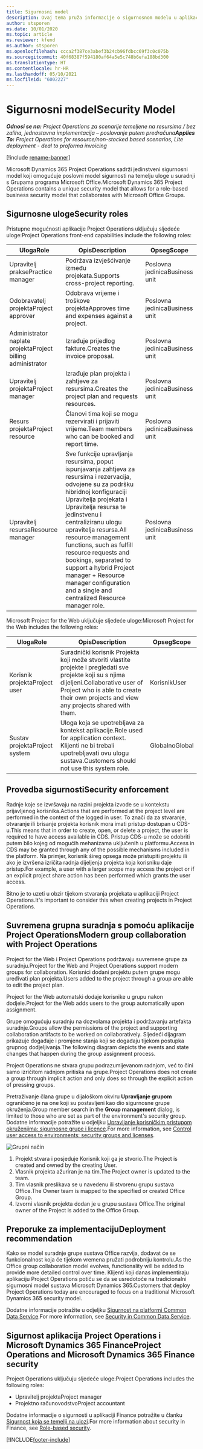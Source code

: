 ```yaml
---
title: Sigurnosni model
description: Ovaj tema pruža informacije o sigurnosnom modelu u aplikaciji Dynamics 365 Project Operations.
author: stsporen
ms.date: 10/01/2020
ms.topic: article
ms.reviewer: kfend
ms.author: stsporen
ms.openlocfilehash: ccca2f387ce3abef3b24cb96fdbcc69f3c0c075b
ms.sourcegitcommit: 40f68387f594180af64a5e5c748b6efa188bd300
ms.translationtype: HT
ms.contentlocale: hr-HR
ms.lasthandoff: 05/10/2021
ms.locfileid: "6002227"
---
```

# <a name="security-model"></a><span data-ttu-id="4bffb-103">Sigurnosni model</span><span class="sxs-lookup"><span data-stu-id="4bffb-103">Security Model</span></span>

<span data-ttu-id="4bffb-104">_**Odnosi se na:** Project Operations za scenarije temeljene na resursima / bez zaliha, jednostavna implementacija – poslovanje putem predračuna_</span><span class="sxs-lookup"><span data-stu-id="4bffb-104">_**Applies To:** Project Operations for resource/non-stocked based scenarios, Lite deployment - deal to proforma invoicing_</span></span>

[!include [rename-banner](~/includes/cc-data-platform-banner.md)]

<span data-ttu-id="4bffb-105">Microsoft Dynamics 365 Project Operations sadrži jedinstveni sigurnosni model koji omogućuje poslovni model sigurnosti na temelju uloge u suradnji s Grupama programa Microsoft Office.</span><span class="sxs-lookup"><span data-stu-id="4bffb-105">Microsoft Dynamics 365 Project Operations contains a unique security model that allows for a role-based business security model that collaborates with Microsoft Office Groups.</span></span> 


## <a name="security-roles"></a><span data-ttu-id="4bffb-106">Sigurnosne uloge</span><span class="sxs-lookup"><span data-stu-id="4bffb-106">Security roles</span></span>
<span data-ttu-id="4bffb-107">Pristupne mogućnosti aplikacije Project Operations uključuju sljedeće uloge:</span><span class="sxs-lookup"><span data-stu-id="4bffb-107">Project Operations front-end capabilities include the following roles:</span></span>

| <span data-ttu-id="4bffb-108">Uloga</span><span class="sxs-lookup"><span data-stu-id="4bffb-108">Role</span></span>                          | <span data-ttu-id="4bffb-109">Opis</span><span class="sxs-lookup"><span data-stu-id="4bffb-109">Description</span></span>                                                                                                                                                                 | <span data-ttu-id="4bffb-110">Opseg</span><span class="sxs-lookup"><span data-stu-id="4bffb-110">Scope</span></span> |
|-------------------------------|-----------------------------------------------------------------------------------------------------------------------------------------------------------------------------|------|
| <span data-ttu-id="4bffb-111">Upravitelj prakse</span><span class="sxs-lookup"><span data-stu-id="4bffb-111">Practice manager</span></span>              | <span data-ttu-id="4bffb-112">Podržava izvješćivanje između projekata.</span><span class="sxs-lookup"><span data-stu-id="4bffb-112">Supports cross-project reporting.</span></span>                                                                                                            | <span data-ttu-id="4bffb-113">Poslovna jedinica</span><span class="sxs-lookup"><span data-stu-id="4bffb-113">Business unit</span></span>              |
| <span data-ttu-id="4bffb-114">Odobravatelj projekta</span><span class="sxs-lookup"><span data-stu-id="4bffb-114">Project approver</span></span>              | <span data-ttu-id="4bffb-115">Odobrava vrijeme i troškove projekta</span><span class="sxs-lookup"><span data-stu-id="4bffb-115">Approves time and expenses against a project.</span></span>                                                                                                                              | <span data-ttu-id="4bffb-116">Poslovna jedinica</span><span class="sxs-lookup"><span data-stu-id="4bffb-116">Business unit</span></span> |
| <span data-ttu-id="4bffb-117">Administrator naplate projekta</span><span class="sxs-lookup"><span data-stu-id="4bffb-117">Project billing administrator</span></span> | <span data-ttu-id="4bffb-118">Izrađuje prijedlog fakture.</span><span class="sxs-lookup"><span data-stu-id="4bffb-118">Creates the invoice proposal.</span></span>                                                                                                                                                 | <span data-ttu-id="4bffb-119">Poslovna jedinica</span><span class="sxs-lookup"><span data-stu-id="4bffb-119">Business unit</span></span> |
| <span data-ttu-id="4bffb-120">Upravitelj projekta</span><span class="sxs-lookup"><span data-stu-id="4bffb-120">Project manager</span></span>               | <span data-ttu-id="4bffb-121">Izrađuje plan projekta i zahtjeve za resursima.</span><span class="sxs-lookup"><span data-stu-id="4bffb-121">Creates the project plan and requests resources.</span></span>                                                                                                                              | <span data-ttu-id="4bffb-122">Poslovna jedinica</span><span class="sxs-lookup"><span data-stu-id="4bffb-122">Business unit</span></span> |
| <span data-ttu-id="4bffb-123">Resurs projekta</span><span class="sxs-lookup"><span data-stu-id="4bffb-123">Project resource</span></span>              | <span data-ttu-id="4bffb-124">Članovi tima koji se mogu rezervirati i prijaviti vrijeme.</span><span class="sxs-lookup"><span data-stu-id="4bffb-124">Team members who can be booked and report time.</span></span>                                                                                                          | <span data-ttu-id="4bffb-125">Poslovna jedinica</span><span class="sxs-lookup"><span data-stu-id="4bffb-125">Business unit</span></span>|
| <span data-ttu-id="4bffb-126">Upravitelj resursa</span><span class="sxs-lookup"><span data-stu-id="4bffb-126">Resource manager</span></span>              | <span data-ttu-id="4bffb-127">Sve funkcije upravljanja resursima, poput ispunjavanja zahtjeva za resursima i rezervacija, odvojene su za podršku hibridnoj konfiguraciji Upravitelja projekata i Upravitelja resursa te jedinstvenu i centraliziranu ulogu upravitelja resursa.</span><span class="sxs-lookup"><span data-stu-id="4bffb-127">All resource management functions, such as fulfill resource requests and bookings, separated to support a hybrid Project manager + Resource manager configuration and a single and centralized Resource manager role.</span></span> | <span data-ttu-id="4bffb-128">Poslovna jedinica</span><span class="sxs-lookup"><span data-stu-id="4bffb-128">Business unit</span></span> |


<span data-ttu-id="4bffb-129">Microsoft Project for the Web uključuje sljedeće uloge:</span><span class="sxs-lookup"><span data-stu-id="4bffb-129">Microsoft Project for the Web includes the following roles:</span></span>

| <span data-ttu-id="4bffb-130">Uloga</span><span class="sxs-lookup"><span data-stu-id="4bffb-130">Role</span></span>           | <span data-ttu-id="4bffb-131">Opis</span><span class="sxs-lookup"><span data-stu-id="4bffb-131">Description</span></span>                                                                                                        | <span data-ttu-id="4bffb-132">Opseg</span><span class="sxs-lookup"><span data-stu-id="4bffb-132">Scope</span></span>  |
|----------------|--------------------------------------------------------------------------------------------------------------------|--------|
| <span data-ttu-id="4bffb-133">Korisnik projekta</span><span class="sxs-lookup"><span data-stu-id="4bffb-133">Project user</span></span>   | <span data-ttu-id="4bffb-134">Suradnički korisnik Projekta koji može stvoriti vlastite projekte i pregledati sve projekte koji su s njima dijeljeni.</span><span class="sxs-lookup"><span data-stu-id="4bffb-134">Collaborative user of Project   who is able to create their own projects and view any projects shared with   them.</span></span> | <span data-ttu-id="4bffb-135">Korisnik</span><span class="sxs-lookup"><span data-stu-id="4bffb-135">User</span></span>   |
| <span data-ttu-id="4bffb-136">Sustav projekta</span><span class="sxs-lookup"><span data-stu-id="4bffb-136">Project system</span></span> | <span data-ttu-id="4bffb-137">Uloga koja se upotrebljava za kontekst aplikacije.</span><span class="sxs-lookup"><span data-stu-id="4bffb-137">Role used for application   context.</span></span> <span data-ttu-id="4bffb-138">Klijenti ne bi trebali upotrebljavati ovu ulogu sustava.</span><span class="sxs-lookup"><span data-stu-id="4bffb-138">Customers should not use this system role.</span></span>                                    | <span data-ttu-id="4bffb-139">Globalno</span><span class="sxs-lookup"><span data-stu-id="4bffb-139">Global</span></span> |

## <a name="security-enforcement"></a><span data-ttu-id="4bffb-140">Provedba sigurnosti</span><span class="sxs-lookup"><span data-stu-id="4bffb-140">Security enforcement</span></span>
<span data-ttu-id="4bffb-141">Radnje koje se izvršavaju na razini projekta izvode se u kontekstu prijavljenog korisnika.</span><span class="sxs-lookup"><span data-stu-id="4bffb-141">Actions that are performed at the project level are performed in the context of the logged in user.</span></span> <span data-ttu-id="4bffb-142">To znači da za stvaranje, otvaranje ili brisanje projekta korisnik mora imati pristup dostupan u CDS-u.</span><span class="sxs-lookup"><span data-stu-id="4bffb-142">This means that in order to create, open, or delete a project, the user is required to have access available in CDS.</span></span> <span data-ttu-id="4bffb-143">Pristup CDS-u može se odobriti putem bilo kojeg od mogućih mehanizama uključenih u platformu.</span><span class="sxs-lookup"><span data-stu-id="4bffb-143">Access in CDS may be granted through any of the possible mechanisms included in the platform.</span></span> <span data-ttu-id="4bffb-144">Na primjer, korisnik šireg opsega može pristupiti projektu ili ako je izvršena izričita radnja dijeljenja projekta koja korisniku daje pristup.</span><span class="sxs-lookup"><span data-stu-id="4bffb-144">For example, a user with a larger scope may access the project or if an explicit project share action has been performed which grants the user access.</span></span>

<span data-ttu-id="4bffb-145">Bitno je to uzeti u obzir tijekom stvaranja projekata u aplikaciji Project Operations.</span><span class="sxs-lookup"><span data-stu-id="4bffb-145">It's important to consider this when creating projects in Project Operations.</span></span>

## <a name="modern-group-collaboration-with-project-operations"></a><span data-ttu-id="4bffb-146">Suvremena grupna suradnja s pomoću aplikacije Project Operations</span><span class="sxs-lookup"><span data-stu-id="4bffb-146">Modern group collaboration with Project Operations</span></span>
<span data-ttu-id="4bffb-147">Project for the Web i Project Operations podržavaju suvremene grupe za suradnju.</span><span class="sxs-lookup"><span data-stu-id="4bffb-147">Project for the Web and Project Operations support modern groups for collaboration.</span></span> <span data-ttu-id="4bffb-148">Korisnici dodani projektu putem grupe mogu uređivati plan projekta.</span><span class="sxs-lookup"><span data-stu-id="4bffb-148">Users added to the project through a group are able to edit the project plan.</span></span>

<span data-ttu-id="4bffb-149">Project for the Web automatski dodaje korisnike u grupu nakon dodjele.</span><span class="sxs-lookup"><span data-stu-id="4bffb-149">Project for the Web adds users to the group automatically upon assignment.</span></span>

<span data-ttu-id="4bffb-150">Grupe omogućuju suradnju na dozvolama projekta i podržavanju artefakta suradnje.</span><span class="sxs-lookup"><span data-stu-id="4bffb-150">Groups allow the permissions of the project and supporting collaboration artifacts to be worked on collaboratively.</span></span> <span data-ttu-id="4bffb-151">Sljedeći dijagram prikazuje događaje i promjene stanja koji se događaju tijekom postupka grupnog dodjeljivanja.</span><span class="sxs-lookup"><span data-stu-id="4bffb-151">The following diagram depicts the events and state changes that happen during the group assignment process.</span></span>

<span data-ttu-id="4bffb-152">Project Operations ne stvara grupu podrazumijevanom radnjom, već to čini samo izričitom radnjom pritiska na grupe.</span><span class="sxs-lookup"><span data-stu-id="4bffb-152">Project Operations does not create a group through implicit action and only does so through the explicit action of pressing groups.</span></span>

<span data-ttu-id="4bffb-153">Pretraživanje člana grupe u dijaloškom okviru **Upravljanje grupom** ograničeno je na one koji su postavljeni kao dio sigurnosne grupe okruženja.</span><span class="sxs-lookup"><span data-stu-id="4bffb-153">Group member search in the **Group management** dialog, is limited to those who are set as part of the environment's security group.</span></span> <span data-ttu-id="4bffb-154">Dodatne informacije potražite u odjeljku [Upravljanje korisničkim pristupom okruženjima: sigurnosne grupe i licence](/power-platform/admin/control-user-access).</span><span class="sxs-lookup"><span data-stu-id="4bffb-154">For more information, see [Control user access to environments: security groups and licenses](/power-platform/admin/control-user-access).</span></span>

![Grupni način](./media/groupsmode.png)

1. <span data-ttu-id="4bffb-156">Projekt stvara i posjeduje Korisnik koji ga je stvorio.</span><span class="sxs-lookup"><span data-stu-id="4bffb-156">The Project is created and owned by the creating User.</span></span>
2. <span data-ttu-id="4bffb-157">Vlasnik projekta ažuriran je na tim.</span><span class="sxs-lookup"><span data-stu-id="4bffb-157">The Project owner is updated to the team.</span></span>
3. <span data-ttu-id="4bffb-158">Tim vlasnik preslikava se u navedenu ili stvorenu grupu sustava Office.</span><span class="sxs-lookup"><span data-stu-id="4bffb-158">The Owner team is mapped to the specified or created Office Group.</span></span>
4. <span data-ttu-id="4bffb-159">Izvorni vlasnik projekta dodan je u grupu sustava Office.</span><span class="sxs-lookup"><span data-stu-id="4bffb-159">The original owner of the Project is added to the Office Group.</span></span>

## <a name="deployment-recommendation"></a><span data-ttu-id="4bffb-160">Preporuke za implementaciju</span><span class="sxs-lookup"><span data-stu-id="4bffb-160">Deployment recommendation</span></span>
<span data-ttu-id="4bffb-161">Kako se model suradnje grupe sustava Office razvija, dodavat će se funkcionalnost koja će tijekom vremena pružati podrobniju kontrolu.</span><span class="sxs-lookup"><span data-stu-id="4bffb-161">As the Office group collaboration model evolves, functionality will be added to provide more detailed control over time.</span></span> <span data-ttu-id="4bffb-162">Klijenti koji danas implementiraju aplikaciju Project Operations potiču se da se usredotoče na tradicionalni sigurnosni model sustava Microsoft Dynamics 365.</span><span class="sxs-lookup"><span data-stu-id="4bffb-162">Customers that deploy Project Operations today are encouraged to focus on a traditional Microsoft Dynamics 365 security model.</span></span>

<span data-ttu-id="4bffb-163">Dodatne informacije potražite u odjeljku [Sigurnost na platformi Common Data Service](/power-platform/admin/wp-security).</span><span class="sxs-lookup"><span data-stu-id="4bffb-163">For more information, see [Security in Common Data Service](/power-platform/admin/wp-security).</span></span>

## <a name="project-operations-and-microsoft-dynamics-365-finance-security"></a><span data-ttu-id="4bffb-164">Sigurnost aplikacija Project Operations i Microsoft Dynamics 365 Finance</span><span class="sxs-lookup"><span data-stu-id="4bffb-164">Project Operations and Microsoft Dynamics 365 Finance security</span></span>
<span data-ttu-id="4bffb-165">Project Operations uključuju sljedeće uloge:</span><span class="sxs-lookup"><span data-stu-id="4bffb-165">Project Operations includes the following roles:</span></span>

- <span data-ttu-id="4bffb-166">Upravitelj projekta</span><span class="sxs-lookup"><span data-stu-id="4bffb-166">Project manager</span></span>
- <span data-ttu-id="4bffb-167">Projektno računovodstvo</span><span class="sxs-lookup"><span data-stu-id="4bffb-167">Project accountant</span></span>

<span data-ttu-id="4bffb-168">Dodatne informacije o sigurnosti u aplikaciji Finance potražite u članku [Sigurnost koja se temelji na ulozi](/dynamics365/fin-ops-core/dev-itpro/sysadmin/role-based-security).</span><span class="sxs-lookup"><span data-stu-id="4bffb-168">For more information about security in Finance, see [Role-based security](/dynamics365/fin-ops-core/dev-itpro/sysadmin/role-based-security).</span></span>




[!INCLUDE[footer-include](../includes/footer-banner.md)]